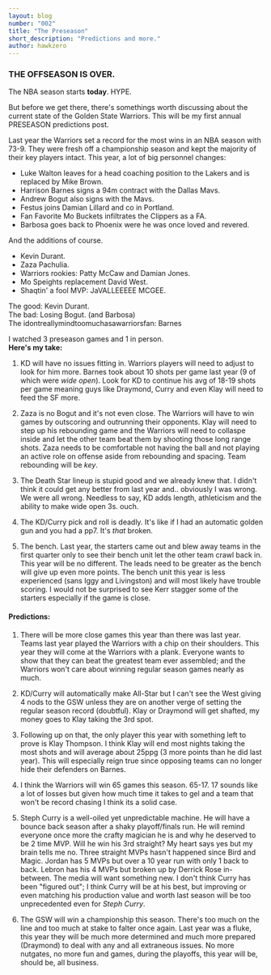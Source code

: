 ```yaml
---
layout: blog
number: "002"
title: "The Preseason"
short_description: "Predictions and more."
author: hawkzero
---
```


### THE OFFSEASON IS OVER.
The NBA season starts **today**. HYPE.

But before we get there, there's somethings worth discussing about the current state of the Golden State Warriors. This will be my first annual PRESEASON predictions post.

Last year the Warriors set a record for the most wins in an NBA season with 73-9. They were fresh off a championship season and kept the majority of their key players intact. This year, a lot of big personnel changes:  
  - Luke Walton leaves for a head coaching position to the Lakers and is replaced by Mike Brown.  
  - Harrison Barnes signs a 94m contract with the Dallas Mavs.  
  - Andrew Bogut also signs with the Mavs.  
  - Festus joins Damian Lillard and co in Portland.  
  - Fan Favorite Mo Buckets infiltrates the Clippers as a FA.  
  - Barbosa goes back to Phoenix were he was once loved and revered.  

And the additions of course.  
  - Kevin Durant.  
  - Zaza Pachulia.  
  - Warriors rookies: Patty McCaw and Damian Jones.  
  - Mo Speights replacement David West.  
  - Shaqtin' a fool MVP: JaVALLEEEEE MCGEE.  

The good: Kevin Durant.  
The bad: Losing Bogut. (and Barbosa)  
The idontreallymindtoomuchasawarriorsfan: Barnes  

I watched 3 preseason games and 1 in person.  
**Here's my take:**  

  1. KD will have no issues fitting in. Warriors players will need to adjust to look for him more. Barnes took about 10 shots per game last year (9 of which were *wide open*). Look for KD to continue his avg of 18-19 shots per game meaning guys like Draymond, Curry and even Klay will need to feed the SF more.  
  
  2. Zaza is no Bogut and it's not even close. The Warriors will have to win games by outscoring and outrunning their opponents. Klay will need to step up his rebounding game and the Warriors will need to collaspe inside and let the other team beat them by shooting those long range shots. Zaza needs to be comfortable not having the ball and not playing an active role on offense aside from rebounding and spacing. Team rebounding will be *key*.  
  
  3. The Death Star lineup is stupid good and we already knew that. I didn't think it could get any better from last year and.. obviously I was wrong. We were all wrong. Needless to say, KD adds length, athleticism and the ability to make wide open 3s. ouch. 
  
  4. The KD/Curry pick and roll is deadly. It's like if I had an automatic golden gun and you had a pp7. It's *that* broken.  
  
  5. The bench. Last year, the starters came out and blew away teams in the first quarter only to see their bench unit let the other team crawl back in. This year will be no different. The leads need to be greater as the bench will give up even more points. The bench unit this year is less experienced (sans Iggy and Livingston) and will most likely have trouble scoring. I would not be surprised to see Kerr stagger some of the starters especially if the game is close.  

#### Predictions:
  1. There will be more close games this year than there was last year. Teams last year played the Warriors with a chip on their shoulders. This year they will come at the Warriors with a plank. Everyone wants to show that they can beat the greatest team ever assembled; and the Warriors won't care about winning regular season games nearly as much.  
  
  2. KD/Curry will automatically make All-Star but I can't see the West giving 4 nods to the GSW unless they are on another verge of setting the regular season record (doubtful). Klay or Draymond will get shafted, my money goes to Klay taking the 3rd spot. 
  
  3. Following up on that, the only player this year with something left to prove is Klay Thompson. I think Klay will end most nights taking the most shots and will average about 25ppg (3 more points than he did last year). This will especially reign true since opposing teams can no longer hide their defenders on Barnes.  
  
  4. I think the Warriors will win 65 games this season. 65-17. 17 sounds like a lot of losses but given how much time it takes to gel and a team that won't be record chasing I think its a solid case.  
  
  5. Steph Curry is a well-oiled yet unpredictable machine. He will have a bounce back season after a shaky playoff/finals run. He will remind everyone once more the crafty magician he is and why he deserved to be 2 time MVP. Will he win his 3rd straight? My heart says yes but my brain tells me no. Three straight MVPs hasn't happened since Bird and Magic. Jordan has 5 MVPs but over a 10 year run with only 1 back to back. Lebron has his 4 MVPs but broken up by Derrick Rose in-between. The media will want something new. I don't think Curry has been "figured out"; I think Curry will be at his best, but improving or even matching his production value and worth last season will be too unprecedented even for *Steph Curry*.  
  
  6. The GSW will win a championship this season. There's too much on the line and too much at stake to falter once again. Last year was a fluke, this year they will be much more determined and much more prepared (Draymond) to deal with any and all extraneous issues. No more nutgates, no more fun and games, during the playoffs, this year will be, should be, all business.  


